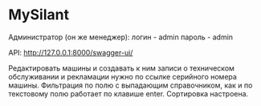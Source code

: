 # MySilant
 
Администратор (он же менеджер):
логин - admin
пароль - admin


API:
http://127.0.0.1:8000/swagger-ui/

Редактировать машины и создавать к ним записи о техническом обслуживании и рекламации нужно по ссылке серийного номера машины.
Фильтрация по полю с выпадающим справочником, как и по текстовому полю работает по клавише enter. Сортировка настроена.
